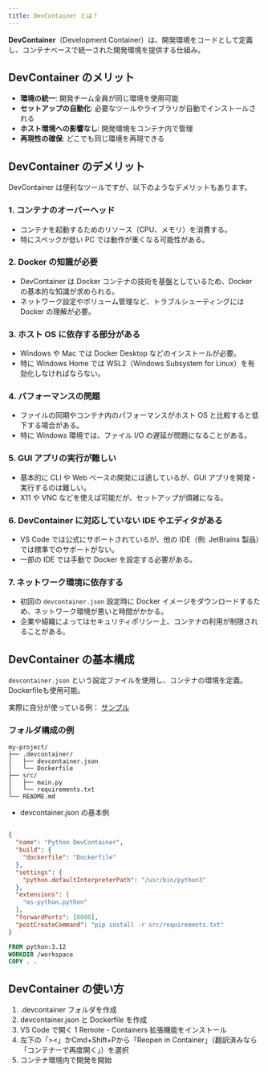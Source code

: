 ```yaml
---
title: DevContainer とは？
---
```


**DevContainer**（Development Container）は、開発環境をコードとして定義し、コンテナベースで統一された開発環境を提供する仕組み。  

## DevContainer のメリット

- **環境の統一**: 開発チーム全員が同じ環境を使用可能
- **セットアップの自動化**: 必要なツールやライブラリが自動でインストールされる
- **ホスト環境への影響なし**: 開発環境をコンテナ内で管理
- **再現性の確保**: どこでも同じ環境を再現できる

## DevContainer のデメリット

DevContainer は便利なツールですが、以下のようなデメリットもあります。

### 1. **コンテナのオーバーヘッド**

- コンテナを起動するためのリソース（CPU、メモリ）を消費する。
- 特にスペックが低い PC では動作が重くなる可能性がある。

### 2. **Docker の知識が必要**

- DevContainer は Docker コンテナの技術を基盤としているため、Docker の基本的な知識が求められる。
- ネットワーク設定やボリューム管理など、トラブルシューティングには Docker の理解が必要。

### 3. **ホスト OS に依存する部分がある**

- Windows や Mac では Docker Desktop などのインストールが必要。
- 特に Windows Home では WSL2（Windows Subsystem for Linux）を有効化しなければならない。

### 4. **パフォーマンスの問題**

- ファイルの同期やコンテナ内のパフォーマンスがホスト OS と比較すると低下する場合がある。
- 特に Windows 環境では、ファイル I/O の遅延が問題になることがある。

### 5. **GUI アプリの実行が難しい**

- 基本的に CLI や Web ベースの開発には適しているが、GUI アプリを開発・実行するのは難しい。
- X11 や VNC などを使えば可能だが、セットアップが煩雑になる。

### 6. **DevContainer に対応していない IDE やエディタがある**

- VS Code では公式にサポートされているが、他の IDE（例: JetBrains 製品）では標準でのサポートがない。
- 一部の IDE では手動で Docker を設定する必要がある。

### 7. **ネットワーク環境に依存する**

- 初回の `devcontainer.json` 設定時に Docker イメージをダウンロードするため、ネットワーク環境が悪いと時間がかかる。
- 企業や組織によってはセキュリティポリシー上、コンテナの利用が制限されることがある。

## DevContainer の基本構成

`devcontainer.json` という設定ファイルを使用し、コンテナの環境を定義。
Dockerfileも使用可能。

実際に自分が使っている例： [サンプル](https://github.com/TakumiOkayasu/TimeTracker/tree/main/frontend/.devcontainer)

### フォルダ構成の例

```plaintext
my-project/
├── .devcontainer/
│   ├── devcontainer.json
│   └── Dockerfile
├── src/
│   ├── main.py
│   └── requirements.txt
└── README.md
```

- devcontainer.json の基本例

```json

{
  "name": "Python DevContainer",
  "build": {
    "dockerfile": "Dockerfile"
  },
  "settings": {
    "python.defaultInterpreterPath": "/usr/bin/python3"
  },
  "extensions": [
    "ms-python.python"
  ],
  "forwardPorts": [8080],
  "postCreateCommand": "pip install -r src/requirements.txt"
}
```

```Dockerfile
FROM python:3.12
WORKDIR /workspace
COPY . .
```

## DevContainer の使い方

 1. .devcontainer フォルダを作成
 1. devcontainer.json と Dockerfile を作成
 1. VS Code で開く
 1 Remote - Containers 拡張機能をインストール
 1. 左下の「><」かCmd+Shift+Pから「Reopen in Container」（翻訳済みなら「コンテナーで再度開く」）を選択
 1. コンテナ環境内で開発を開始
